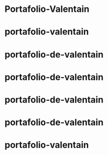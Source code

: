 # Portafolio-Valentain
# portafolio-valentain
# portafolio-de-valentain
# portafolio-de-valentain
# portafolio-de-valentain
# portafolio-de-valentain
# portafolio-valentain
